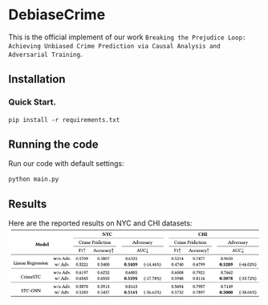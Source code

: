 # DebiaseCrime

This is the official implement of our work `Breaking the Prejudice Loop: Achieving Unbiased Crime Prediction via Causal Analysis and Adversarial Training`.

## Installation

### Quick Start.

```
pip install -r requirements.txt
```

## Running the code

Run our code with default settings:

```
python main.py
```

## Results
Here are the reported results on NYC and CHI datasets:
![results](./assets/results.png)


